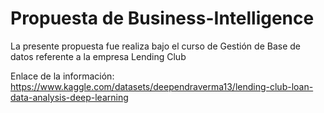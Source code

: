 # **Propuesta de Business-Intelligence**

La presente propuesta fue realiza bajo el curso de Gestión de Base de datos referente a la empresa Lending Club

Enlace de la información: https://www.kaggle.com/datasets/deependraverma13/lending-club-loan-data-analysis-deep-learning
